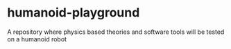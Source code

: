 # humanoid-playground
A repository where physics based theories and software tools will be tested on a humanoid robot
